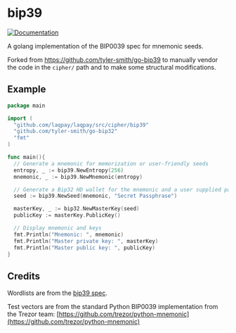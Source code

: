 # bip39
[![Documentation](https://godoc.org/github.com/laqpay/laqpay/src/cipher/bip39?status.svg)](http://godoc.org/github.com/laqpay/laqpay/src/cipher/bip39)

A golang implementation of the BIP0039 spec for mnemonic seeds.

Forked from https://github.com/tyler-smith/go-bip39 to manually vendor the code in the `cipher/` path
and to make some structural modifications.

## Example

```go
package main

import (
  "github.com/laqpay/laqpay/src/cipher/bip39"
  "github.com/tyler-smith/go-bip32"
  "fmt"
)

func main(){
  // Generate a mnemonic for memorization or user-friendly seeds
  entropy, _ := bip39.NewEntropy(256)
  mnemonic, _ := bip39.NewMnemonic(entropy)

  // Generate a Bip32 HD wallet for the mnemonic and a user supplied password
  seed := bip39.NewSeed(mnemonic, "Secret Passphrase")

  masterKey, _ := bip32.NewMasterKey(seed)
  publicKey := masterKey.PublicKey()

  // Display mnemonic and keys
  fmt.Println("Mnemonic: ", mnemonic)
  fmt.Println("Master private key: ", masterKey)
  fmt.Println("Master public key: ", publicKey)
}
```

## Credits

Wordlists are from the [bip39 spec](https://github.com/bitcoin/bips/tree/master/bip-0039).

Test vectors are from the standard Python BIP0039 implementation from the
Trezor team: [https://github.com/trezor/python-mnemonic](https://github.com/trezor/python-mnemonic)
